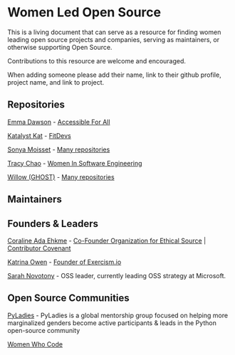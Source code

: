 # Women Led Open Source

This is a living document that can serve as a resource for finding women leading open source projects and companies, serving as maintainers, or otherwise supporting Open Source.

Contributions to this resource are welcome and encouraged. 

When adding someone please add their name, link to their github profile, project name, and link to project.


## Repositories

[Emma Dawson](https://github.com/EmmaDawsonDev) - [Accessible For All](https://github.com/AccessibleForAll/AccessibleWebDev)

[Katalyst Kat](https://github.com/katalystkat) - [FitDevs](https://github.com/FitDevs-withKat/Fitness-Accountability)

[Sonya Moisset](https://github.com/SonyaMoisset) - [Many repositories](https://github.com/SonyaMoisset?tab=repositories)

[Tracy Chao](https://github.com/triketora) - [Women In Software Engineering](https://github.com/triketora/women-in-software-eng)

[Willow (GHOST)](https://github.com/ghostdevv) - [Many repositories](https://github.com/ghostdevv?tab=repositories)

## Maintainers

## Founders & Leaders

[Coraline Ada Ehkme](https://github.com/CoralineAda) - [Co-Founder Organization for Ethical Source](https://ethicalsource.dev/) | [Contributor Covenant](https://github.com/EthicalSource/contributor_covenant)

[Katrina Owen](https://github.com/kytrinyx) - [Founder of Exercism.io](https://github.com/exercism)

[Sarah Novotony](https://twitter.com/sarahnovotny) - OSS leader, currently leading OSS strategy at Microsoft. 

## Open Source Communities

[PyLadies](https://github.com/pyladies) - PyLadies is a global mentorship group focused on helping more marginalized genders become active participants & leads in the Python open-source community 

[Women Who Code](https://github.com/WomenWhoCode)
